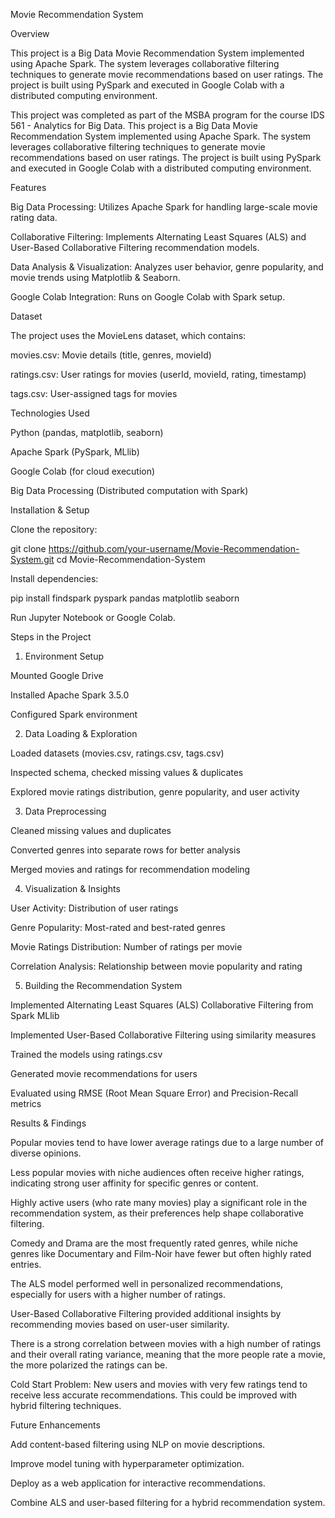 Movie Recommendation System

Overview

This project is a Big Data Movie Recommendation System implemented using Apache Spark. The system leverages collaborative filtering techniques to generate movie recommendations based on user ratings. The project is built using PySpark and executed in Google Colab with a distributed computing environment.

This project was completed as part of the MSBA program for the course IDS 561 - Analytics for Big Data.
This project is a Big Data Movie Recommendation System implemented using Apache Spark. The system leverages collaborative filtering techniques to generate movie recommendations based on user ratings. The project is built using PySpark and executed in Google Colab with a distributed computing environment.

Features

Big Data Processing: Utilizes Apache Spark for handling large-scale movie rating data.

Collaborative Filtering: Implements Alternating Least Squares (ALS) and User-Based Collaborative Filtering recommendation models.

Data Analysis & Visualization: Analyzes user behavior, genre popularity, and movie trends using Matplotlib & Seaborn.

Google Colab Integration: Runs on Google Colab with Spark setup.

Dataset

The project uses the MovieLens dataset, which contains:

movies.csv: Movie details (title, genres, movieId)

ratings.csv: User ratings for movies (userId, movieId, rating, timestamp)

tags.csv: User-assigned tags for movies

Technologies Used

Python (pandas, matplotlib, seaborn)

Apache Spark (PySpark, MLlib)

Google Colab (for cloud execution)

Big Data Processing (Distributed computation with Spark)

Installation & Setup

Clone the repository:

git clone https://github.com/your-username/Movie-Recommendation-System.git
cd Movie-Recommendation-System

Install dependencies:

pip install findspark pyspark pandas matplotlib seaborn

Run Jupyter Notebook or Google Colab.

Steps in the Project

1. Environment Setup

Mounted Google Drive

Installed Apache Spark 3.5.0

Configured Spark environment

2. Data Loading & Exploration

Loaded datasets (movies.csv, ratings.csv, tags.csv)

Inspected schema, checked missing values & duplicates

Explored movie ratings distribution, genre popularity, and user activity

3. Data Preprocessing

Cleaned missing values and duplicates

Converted genres into separate rows for better analysis

Merged movies and ratings for recommendation modeling

4. Visualization & Insights

User Activity: Distribution of user ratings

Genre Popularity: Most-rated and best-rated genres

Movie Ratings Distribution: Number of ratings per movie

Correlation Analysis: Relationship between movie popularity and rating

5. Building the Recommendation System

Implemented Alternating Least Squares (ALS) Collaborative Filtering from Spark MLlib

Implemented User-Based Collaborative Filtering using similarity measures

Trained the models using ratings.csv

Generated movie recommendations for users

Evaluated using RMSE (Root Mean Square Error) and Precision-Recall metrics

Results & Findings

Popular movies tend to have lower average ratings due to a large number of diverse opinions.

Less popular movies with niche audiences often receive higher ratings, indicating strong user affinity for specific genres or content.

Highly active users (who rate many movies) play a significant role in the recommendation system, as their preferences help shape collaborative filtering.

Comedy and Drama are the most frequently rated genres, while niche genres like Documentary and Film-Noir have fewer but often highly rated entries.

The ALS model performed well in personalized recommendations, especially for users with a higher number of ratings.

User-Based Collaborative Filtering provided additional insights by recommending movies based on user-user similarity.

There is a strong correlation between movies with a high number of ratings and their overall rating variance, meaning that the more people rate a movie, the more polarized the ratings can be.

Cold Start Problem: New users and movies with very few ratings tend to receive less accurate recommendations. This could be improved with hybrid filtering techniques.

Future Enhancements

Add content-based filtering using NLP on movie descriptions.

Improve model tuning with hyperparameter optimization.

Deploy as a web application for interactive recommendations.

Combine ALS and user-based filtering for a hybrid recommendation system.

